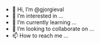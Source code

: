 - 👋 Hi, I’m @gjorgieval
- 👀 I’m interested in ...
- 🌱 I’m currently learning ...
- 💞️ I’m looking to collaborate on ...
- 📫 How to reach me ...

<!---
gjorgieval/gjorgieval is a ✨ special ✨ repository because its `README.md` (this file) appears on your GitHub profile.
You can click the Preview link to take a look at your changes.
--->
